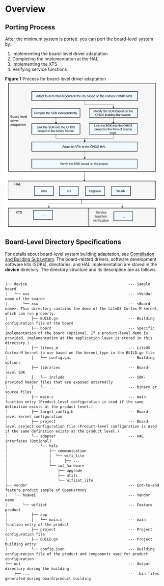 # Overview<a name="EN-US_TOPIC_0000001153683022"></a>

## Porting Process<a name="section1283115812294"></a>

After the minimum system is ported, you can port the board-level system by:

1.  Implementing the board-level driver adaptation
2.  Completing the implementation at the HAL
3.  Implementing the XTS
4.  Verifying service functions

**Figure  1**  Process for board-level driver adaptation<a name="fig14619153362215"></a>  
![process-for-board-level-driver-adaptation](figures/process-for-board-level-driver-adaptation.png)

## Board-Level Directory Specifications<a name="section6204129143013"></a>

For details about board-level system building adaptation, see  [Compilation and Building Subsystem](porting-chip-prepare-process.md). The board-related drivers, software development software kits \(SDKs\), directories, and HAL implementation are stored in the  **device**  directory. The directory structure and its description are as follows:

```
.
├── device                                              --- Sample board
│   └── xxx                                             --- <Vendor name of the board>
│       └── xxx                                         --- <Board name>. This directory contains the demo of the LiteOS Cortex-M kernel, which can run properly.
│           ├── BUILD.gn                                --- Building configuration file of the board
│           ├── board                                   --- Specific implementation of the board (Optional. If a product-level demo is provided, implementation at the application layer is stored in this directory.)
│           ├── liteos_m                                --- LiteOS Cortex-M kernel to use based on the kernel_type in the BUILD.gn file
│           │   └── config.gni                          --- Building options
│           ├── libraries                               --- Board-level SDK
│           │   └── include                             --- SDK-provided header files that are exposed externally
│           │   └── ...                                 --- binary or source files
│           ├── main.c                                  --- main function entry (Product level configuration is used if the same definition exists at the product level.)
│           ├── target_config.h                         --- Board-level kernel configuration
│           ├── project                                 --- Board-level project configuration file (Product-level configuration is used if the same definition exists at the product level.)
│           └── adapter                                 --- HAL interfaces (Optional)
│               └── hals
│                   ├── communication
│                   │  └── wifi_lite
│                   │      ├── ...
│                   └── iot_hardware
│                       ├── upgrade
│                       ├── utils
│                       └── wifiiot_lite
├── vendor                                              --- End-to-end feature product sample of OpenHarmony
│   └── huawei                                          --- Vendor name
│       └── wifiiot                                     --- Feature product
│           ├── app
│           │   └── main.c                              --- main function entry of the product
│           ├── project                                 --- Project configuration file
│           ├── BUILD.gn                                --- Project building entry
│           └── config.json                             --- Building configuration file of the product and components used for product configuration
└── out                                                 --- Output directory during the building
    ├── ...                                             --- .bin files generated during board/product building
```

